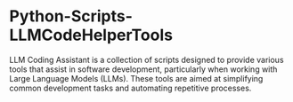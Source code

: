 # Python-Scripts-LLMCodeHelperTools
 LLM Coding Assistant is a collection of scripts designed to provide various tools that assist in software development, particularly when working with Large Language Models (LLMs). These tools are aimed at simplifying common development tasks and automating repetitive processes.
